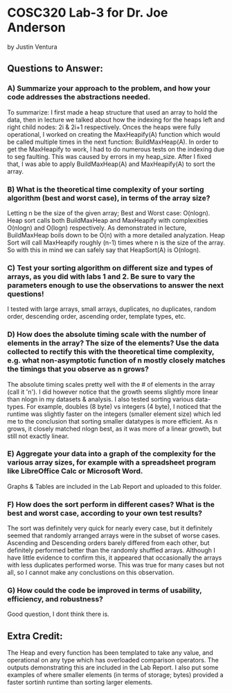 # COSC320 Lab-3 for Dr. Joe Anderson

by Justin Ventura

## Questions to Answer:

### A) Summarize your approach to the problem, and how your code addresses the abstractions needed.

To summarize: I first made a heap structure that used an array to hold the data, then in lecture we talked about how the indexing for the heaps left and right child nodes: 2i & 2i+1 respectively.  Onces the heaps were fully operational, I worked on creating the MaxHeapify(A) function which would be called multiple times in the next function: BuildMaxHeap(A).  In order to get the MaxHeapify to work, I had to do numerous tests on the indexing due to seg faulting.  This was caused by errors in my heap_size.  After I fixed that, I was able to apply BuildMaxHeap(A) and MaxHeapify(A) to sort the array.


### B) What is the theoretical time complexity of your sorting algorithm (best and worst case), in terms of the array size?

Letting n be the size of the given array; Best and Worst case: O(nlogn).  Heap sort calls both BuildMaxHeap and MaxHeapify with complexities O(nlogn) and O(logn) respectively.  As demonstrated in lecture, BuildMaxHeap boils down to be O(n) with a more detailed analyzation.  Heap Sort will call MaxHeapify roughly (n-1) times where n is the size of the array.  So with this in mind we can safely say that HeapSort(A) is O(nlogn).

### C) Test your sorting algorithm on different size and types of arrays, as you did with labs 1 and 2. Be sure to vary the parameters enough to use the observations to answer the next questions!

I tested with large arrays, small arrays, duplicates, no duplicates, random order, descending order, ascending order, template types, etc.

### D) How does the absolute timing scale with the number of elements in the array? The size of the elements? Use the data collected to rectify this with the theoretical time complexity, e.g. what non-asymptotic function of n mostly closely matches the timings that you observe as n grows?

The absolute timing scales pretty well with the # of elements in the array (call it 'n').  I did however notice that the growth seems slightly more linear than nlogn in my datasets & analysis.  I also tested sorting various data-types.  For example, doubles (8 byte) vs integers (4 byte), I noticed that the runtime was slightly faster on the integers (smaller element size) which led me to the conclusion that sorting smaller datatypes is more efficient.  As n grows, it closely matched nlogn best, as it was more of a linear growth, but still not exactly linear.

### E) Aggregate your data into a graph of the complexity for the various array sizes, for example with a spreadsheet program like LibreOffice Calc or Microsoft Word.

Graphs & Tables are included in the Lab Report and uploaded to this folder.

### F) How does the sort perform in different cases? What is the best and worst case, according to your own test results?

The sort was definitely very quick for nearly every case, but it definitely seemed that randomly arranged arrays were in the subset of worse cases.  Ascending and Descending orders barely differed from each other, but definitely performed better than the randomly shuffled arrays.  Although I have little evidence to confirm this, it appeared that occasionally the arrays with less duplicates performed worse.  This was true for many cases but not all, so I cannot make any conclustions on this observation.

### G) How could the code be improved in terms of usability, efficiency, and robustness?

Good question, I dont think there is.

## Extra Credit:

The Heap and every function has been templated to take any value, and operational on any type which has overloaded comparison operators.  The outputs demonstrating this are included in the Lab Report.  I also put some examples of where smaller elements (in terms of storage; bytes) provided a faster sortinh runtime than sorting larger elements.

